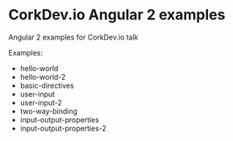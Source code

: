 # CorkDev.io Angular 2 examples

Angular 2 examples for CorkDev.io talk

Examples:
* hello-world
* hello-world-2
* basic-directives
* user-input
* user-input-2
* two-way-binding
* input-output-properties
* input-output-properties-2